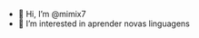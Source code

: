 - 👋 Hi, I’m @mimix7
- 👀 I’m interested in  aprender novas linguagens

<!---
mimix7/mimix7 is a ✨ special ✨ repository because its `README.md` (this file) appears on your GitHub profile.
You can click the Preview link to take a look at your change
--->

